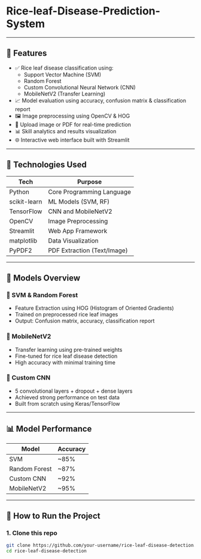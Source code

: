 # Rice-leaf-Disease-Prediction-System


---

## 🚀 Features

- ✅ Rice leaf disease classification using:
  - Support Vector Machine (SVM)
  - Random Forest
  - Custom Convolutional Neural Network (CNN)
  - MobileNetV2 (Transfer Learning)
- 📈 Model evaluation using accuracy, confusion matrix & classification report
- 🖼️ Image preprocessing using OpenCV & HOG
- 📄 Upload image or PDF for real-time prediction
- 📊 Skill analytics and results visualization
- 🌐 Interactive web interface built with Streamlit

---

## 🧪 Technologies Used

| Tech           | Purpose                        |
|----------------|--------------------------------|
| Python         | Core Programming Language      |
| scikit-learn   | ML Models (SVM, RF)            |
| TensorFlow     | CNN and MobileNetV2            |
| OpenCV         | Image Preprocessing            |
| Streamlit      | Web App Framework              |
| matplotlib     | Data Visualization             |
| PyPDF2         | PDF Extraction (Text/Image)    |

---

## 🧠 Models Overview

### 🔹 SVM & Random Forest
- Feature Extraction using HOG (Histogram of Oriented Gradients)
- Trained on preprocessed rice leaf images
- Output: Confusion matrix, accuracy, classification report

### 🔹 MobileNetV2
- Transfer learning using pre-trained weights
- Fine-tuned for rice leaf disease detection
- High accuracy with minimal training time

### 🔹 Custom CNN
- 5 convolutional layers + dropout + dense layers
- Achieved strong performance on test data
- Built from scratch using Keras/TensorFlow

---

## 📊 Model Performance

| Model            | Accuracy |
|------------------|----------|
| SVM              | ~85%     |
| Random Forest    | ~87%     |
| Custom CNN       | ~92%     |
| MobileNetV2      | ~95%     |

---

## 🧰 How to Run the Project

### 1. Clone this repo
```bash
git clone https://github.com/your-username/rice-leaf-disease-detection.git
cd rice-leaf-disease-detection
